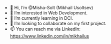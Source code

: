 - 👋 Hi, I’m @Misha-Solt (Mikhail Usoltsev)
- 👀 I’m interested in Web Development.
- 🌱 I’m currently learning in DCI.
- 💞️ I’m looking to collaborate on my first project.
- 📫 You can reach me via LinkedIn: https://www.linkedin.com/in/mikhailus

<!---
Misha-Solt/Misha-Solt is a ✨ special ✨ repository because its `README.md` (this file) appears on your GitHub profile.
You can click the Preview link to take a look at your changes.
--->